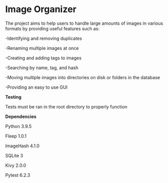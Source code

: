 # Image Organizer

The project aims to help users to handle large amounts of images in various formats by providing useful features such as:

-Identifying and removing duplicates

-Renaming multiple images at once

-Creating and adding tags to images

-Searching by name, tag, and hash

-Moving multiple images into directories on disk or folders in the database

-Providing an easy to use GUI

**Testing**

Tests must be ran in the root directory to properly function

**Dependencies**

Python 3.9.5

Fleep 1.0.1

ImageHash 4.1.0

SQLite 3

Kivy 2.0.0

Pytest 6.2.3
